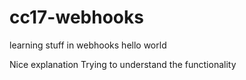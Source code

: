 # cc17-webhooks
learning stuff in webhooks
hello world

Nice explanation
Trying to understand the functionality
